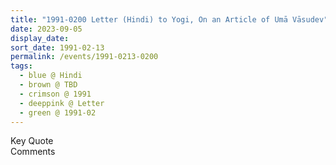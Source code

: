 ```yaml
---
title: "1991-0200 Letter (Hindi) to Yogi, On an Article of Umā Vāsudev"
date: 2023-09-05
display_date: 
sort_date: 1991-02-13
permalink: /events/1991-0213-0200
tags:
  - blue @ Hindi
  - brown @ TBD
  - crimson @ 1991
  - deeppink @ Letter
  - green @ 1991-02
---
```


<wave-list>
  <list-title color="green" width="75">Key Quote</list-title>
  <list-item color="BlanchedAlmond"  width="200"></list-item>
  <list-item color="Lavender"></list-item>
  <list-item color="BlanchedAlmond"></list-item>
</wave-list>

<br>

<wave-list>
  <list-title color="green" width="75">Comments</list-title>
  <list-item color="BlanchedAlmond"  width="200"></list-item>
  <list-item color="Lavender"></list-item>
  <list-item color="BlanchedAlmond"></list-item>
</wave-list>
